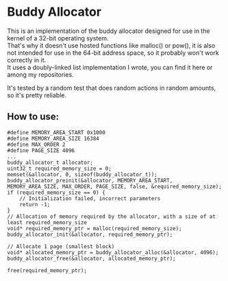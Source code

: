 # Buddy Allocator
This is an implementation of the buddy allocator designed for use in the kernel of a 32-bit operating system.  
That's why it doesn't use hosted functions like malloc() or pow(), it is also not intended for use in the 64-bit address space, so it probably won't work correctly in it.  
It uses a doubly-linked list implementation I wrote, you can find it here or among my repositories.  

It's tested by a random test that does random actions in random amounts, so it's pretty reliable.

## How to use:
```
#define MEMORY_AREA_START 0x1000
#define MEMORY_AREA_SIZE 16384
#define MAX_ORDER 2
#define PAGE_SIZE 4096
...
buddy_allocator_t allocator;
uint32_t required_memory_size = 0;
memset(&allocator, 0, sizeof(buddy_allocator_t));
buddy_allocator_preinit(&allocator, MEMORY_AREA_START, MEMORY_AREA_SIZE, MAX_ORDER, PAGE_SIZE, false, &required_memory_size);
if (required_memory_size == 0) {
    // Initialization failed, incorrect parameters
    return -1;
}
// Allocation of memory required by the allocator, with a size of at least required_memory_size
void* required_memory_ptr = malloc(required_memory_size);
buddy_allocator_init(&allocator, required_memory_ptr);

// Allocate 1 page (smallest block)
void* allocated_memory_ptr = buddy_allocator_alloc(&allocator, 4096);
buddy_allocator_free(&allocator, allocated_memory_ptr);

free(required_memory_ptr);
```